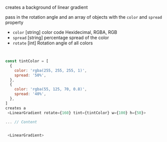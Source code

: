 

creates a background of linear gradient

pass in the rotation angle and an array of objects with the `color` and `spread` property

- `color` [string]  color code Hexidecimal, RGBA, RGB
- `spread` [string] percentage spread of the color
- `rotate` [int] Rotation angle of all colors


```javascript


const tintColor = [
  {
    color: 'rgba(255, 255, 255, 1)',
    spread: '50%',
  },
  {
    color: 'rgba(55, 125, 70, 0.8)',
    spread: '40%',
  },
]
creates a
 <LinearGradient rotate={160} tint={tintColor} w={100} h={50}>

... // Content


 <LinearGradient>




```